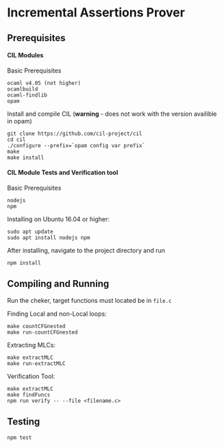 # Incremental Assertions Prover

## Prerequisites

#### CIL Modules

Basic Prerequisites 

    ocaml v4.05 (not higher)
    ocamlbuild
    ocaml-findlib
    opam

Install and compile CIL (**warning** - does not work with the version availible in opam)

    git clone https://github.com/cil-project/cil
    cd cil
    ./configure --prefix=`opam config var prefix`
    make
    make install

#### CIL Module Tests and Verification tool

Basic Prerequisites 

    nodejs
    npm

Installing on Ubuntu 16.04 or higher:

    sudo apt update
    sudo apt install nodejs npm

After installing, navigate to the project directory and run

    npm install

## Compiling and Running

Run the cheker, target functions must located be in `file.c`

Finding Local and non-Local loops:

    make countCFGnested
    make run-countCFGnested

Extracting MLCs:

    make extractMLC
    make run-extractMLC

Verification Tool:

    make extractMLC
    make findFuncs
    npm run verify -- --file <filename.c>


## Testing

    npm test
